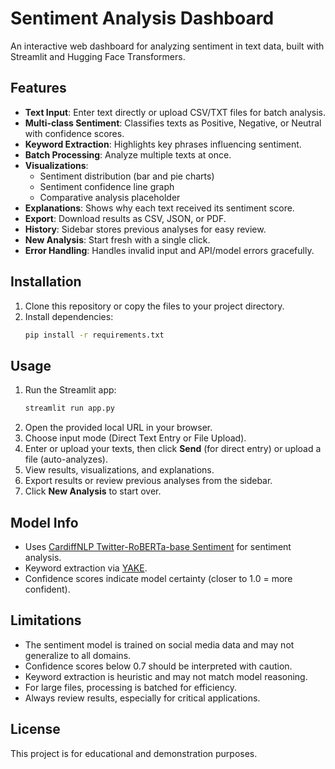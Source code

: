 # Sentiment Analysis Dashboard

An interactive web dashboard for analyzing sentiment in text data, built with Streamlit and Hugging Face Transformers.

## Features
- **Text Input**: Enter text directly or upload CSV/TXT files for batch analysis.
- **Multi-class Sentiment**: Classifies texts as Positive, Negative, or Neutral with confidence scores.
- **Keyword Extraction**: Highlights key phrases influencing sentiment.
- **Batch Processing**: Analyze multiple texts at once.
- **Visualizations**: 
  - Sentiment distribution (bar and pie charts)
  - Sentiment confidence line graph
  - Comparative analysis placeholder
- **Explanations**: Shows why each text received its sentiment score.
- **Export**: Download results as CSV, JSON, or PDF.
- **History**: Sidebar stores previous analyses for easy review.
- **New Analysis**: Start fresh with a single click.
- **Error Handling**: Handles invalid input and API/model errors gracefully.

## Installation
1. Clone this repository or copy the files to your project directory.
2. Install dependencies:
   ```bash
   pip install -r requirements.txt
   ```

## Usage
1. Run the Streamlit app:
   ```bash
   streamlit run app.py
   ```
2. Open the provided local URL in your browser.
3. Choose input mode (Direct Text Entry or File Upload).
4. Enter or upload your texts, then click **Send** (for direct entry) or upload a file (auto-analyzes).
5. View results, visualizations, and explanations.
6. Export results or review previous analyses from the sidebar.
7. Click **New Analysis** to start over.

## Model Info
- Uses [CardiffNLP Twitter-RoBERTa-base Sentiment](https://huggingface.co/cardiffnlp/twitter-roberta-base-sentiment-latest) for sentiment analysis.
- Keyword extraction via [YAKE](https://github.com/LIAAD/yake).
- Confidence scores indicate model certainty (closer to 1.0 = more confident).

## Limitations
- The sentiment model is trained on social media data and may not generalize to all domains.
- Confidence scores below 0.7 should be interpreted with caution.
- Keyword extraction is heuristic and may not match model reasoning.
- For large files, processing is batched for efficiency.
- Always review results, especially for critical applications.

## License
This project is for educational and demonstration purposes.
